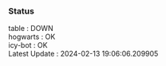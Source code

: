 ### Status


table : DOWN  
hogwarts : OK  
icy-bot : OK  
Latest Update : 2024-02-13 19:06:06.209905
